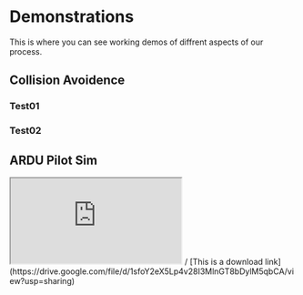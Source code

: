 # Demonstrations
This is where you can see working demos of diffrent aspects of our process.

## Collision Avoidence

### Test01


### Test02

## ARDU Pilot Sim
<iframe src="https://drive.google.com/file/d/1sfoY2eX5Lp4v28I3MlnGT8bDylM5qbCA/view?usp=sharing"></iframe> /
[This is a download link](https://drive.google.com/file/d/1sfoY2eX5Lp4v28I3MlnGT8bDylM5qbCA/view?usp=sharing)
